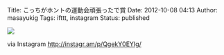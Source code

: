 Title: こっちがホントの運動会頑張ったで賞
Date: 2012-10-08 04:13
Author: masayukig
Tags: ifttt, instagram
Status: published

<div>

![](http://distilleryimage0.s3.amazonaws.com/53b0179210fe11e29ae122000a1f9a03_7.jpg)
<div>

via Instagram <http://instagr.am/p/QgekY0EYIg/>

</div>

</div>
